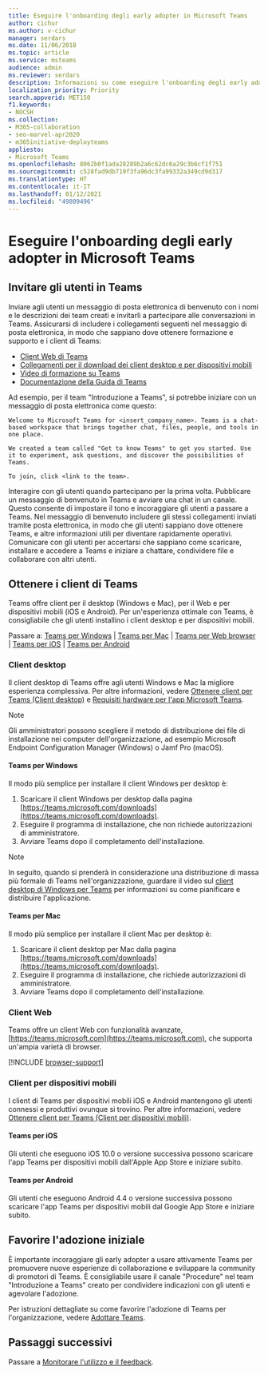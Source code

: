 ```yaml
---
title: Eseguire l'onboarding degli early adopter in Microsoft Teams
author: cichur
ms.author: v-cichur
manager: serdars
ms.date: 11/06/2018
ms.topic: article
ms.service: msteams
audience: admin
ms.reviewer: serdars
description: Informazioni su come eseguire l'onboarding degli early adopter nel primo set di team e canali creato in Microsoft Teams.
localization_priority: Priority
search.appverid: MET150
f1.keywords:
- NOCSH
ms.collection:
- M365-collaboration
- seo-marvel-apr2020
- m365initiative-deployteams
appliesto:
- Microsoft Teams
ms.openlocfilehash: 8062b0f1ada28289b2a6c62dc6a29c3b6cf1f751
ms.sourcegitcommit: c528fad9db719f3fa96dc3fa99332a349cd9d317
ms.translationtype: HT
ms.contentlocale: it-IT
ms.lasthandoff: 01/12/2021
ms.locfileid: "49809496"
---
```

# <a name="onboard-early-adopters-to-microsoft-teams"></a>Eseguire l'onboarding degli early adopter in Microsoft Teams

## <a name="invite-users-to-teams"></a>Invitare gli utenti in Teams

Inviare agli utenti un messaggio di posta elettronica di benvenuto con i nomi e le descrizioni dei team creati e invitarli a partecipare alle conversazioni in Teams. Assicurarsi di includere i collegamenti seguenti nel messaggio di posta elettronica, in modo che sappiano dove ottenere formazione e supporto e i client di Teams:
- [Client Web di Teams](https://teams.microsoft.com)
- [Collegamenti per il download dei client desktop e per dispositivi mobili](https://teams.microsoft.com/downloads)
- [Video di formazione su Teams](https://support.office.com/article/microsoft-teams-video-training-4f108e54-240b-4351-8084-b1089f0d21d7)
- [Documentazione della Guida di Teams](https://support.office.com/teams)

Ad esempio, per il team "Introduzione a Teams", si potrebbe iniziare con un messaggio di posta elettronica come questo:

   ```console
   Welcome to Microsoft Teams for <insert_company_name>. Teams is a chat-based workspace that brings together chat, files, people, and tools in one place. 

   We created a team called "Get to know Teams" to get you started. Use it to experiment, ask questions, and discover the possibilities of Teams. 

   To join, click <link to the team>.
   ```

Interagire con gli utenti quando partecipano per la prima volta. Pubblicare un messaggio di benvenuto in Teams e avviare una chat in un canale. Questo consente di impostare il tono e incoraggiare gli utenti a passare a Teams. Nel messaggio di benvenuto includere gli stessi collegamenti inviati tramite posta elettronica, in modo che gli utenti sappiano dove ottenere Teams, e altre informazioni utili per diventare rapidamente operativi. Comunicare con gli utenti per accertarsi che sappiano come scaricare, installare e accedere a Teams e iniziare a chattare, condividere file e collaborare con altri utenti.  

## <a name="get-teams-clients"></a>Ottenere i client di Teams
Teams offre client per il desktop (Windows e Mac), per il Web e per dispositivi mobili (iOS e Android). Per un'esperienza ottimale con Teams, è consigliabile che gli utenti installino i client desktop e per dispositivi mobili. 

Passare a: [Teams per Windows](#teams-for-windows) | [Teams per Mac](#teams-for-mac) | [Teams per Web browser](#web-client) | [Teams per iOS](#teams-for-ios) | [Teams per Android](#teams-for-android)

### <a name="desktop-client"></a>Client desktop

Il client desktop di Teams offre agli utenti Windows e Mac la migliore esperienza complessiva. Per altre informazioni, vedere [Ottenere client per Teams (Client desktop)](https://docs.microsoft.com/MicrosoftTeams/get-clients#desktop-client) e [Requisiti hardware per l'app Microsoft Teams](https://docs.microsoft.com/MicrosoftTeams/hardware-requirements-for-the-teams-app).

> [!NOTE]
> Gli amministratori possono scegliere il metodo di distribuzione dei file di installazione nei computer dell'organizzazione, ad esempio Microsoft Endpoint Configuration Manager (Windows) o Jamf Pro (macOS).

#### <a name="teams-for-windows"></a>Teams per Windows 
Il modo più semplice per installare il client Windows per desktop è:

1. Scaricare il client Windows per desktop dalla pagina [https://teams.microsoft.com/downloads](https://teams.microsoft.com/downloads).
2. Eseguire il programma di installazione, che non richiede autorizzazioni di amministratore. 
3. Avviare Teams dopo il completamento dell'installazione.

> [!NOTE]
> In seguito, quando si prenderà in considerazione una distribuzione di massa più formale di Teams nell'organizzazione, guardare il video sul [client desktop di Windows per Teams](https://aka.ms/teams-clients) per informazioni su come pianificare e distribuire l'applicazione. 

#### <a name="teams-for-mac"></a>Teams per Mac 
Il modo più semplice per installare il client Mac per desktop è:

1. Scaricare il client desktop per Mac dalla pagina [https://teams.microsoft.com/downloads](https://teams.microsoft.com/downloads).
2. Eseguire il programma di installazione, che richiede autorizzazioni di amministratore. 
3. Avviare Teams dopo il completamento dell'installazione.

### <a name="web-client"></a>Client Web
Teams offre un client Web con funzionalità avanzate, [https://teams.microsoft.com](https://teams.microsoft.com), che supporta un'ampia varietà di browser.

[!INCLUDE [browser-support](includes/browser-support.md)]

### <a name="mobile-client"></a>Client per dispositivi mobili

I client di Teams per dispositivi mobili iOS e Android mantengono gli utenti connessi e produttivi ovunque si trovino. Per altre informazioni, vedere [Ottenere client per Teams (Client per dispositivi mobili)](https://docs.microsoft.com/MicrosoftTeams/get-clients#mobile-clients).

#### <a name="teams-for-ios"></a>Teams per iOS 

Gli utenti che eseguono iOS 10.0 o versione successiva possono scaricare l'app Teams per dispositivi mobili dall'Apple App Store e iniziare subito.  

#### <a name="teams-for-android"></a>Teams per Android 
Gli utenti che eseguono Android 4.4 o versione successiva possono scaricare l'app Teams per dispositivi mobili dal Google App Store e iniziare subito.  

## <a name="drive-initial-adoption"></a>Favorire l'adozione iniziale

È importante incoraggiare gli early adopter a usare attivamente Teams per promuovere nuove esperienze di collaborazione e sviluppare la community di promotori di Teams. È consigliabile usare il canale "Procedure" nel team "Introduzione a Teams" creato per condividere indicazioni con gli utenti e agevolare l'adozione. 

Per istruzioni dettagliate su come favorire l'adozione di Teams per l'organizzazione, vedere [Adottare Teams](adopt-microsoft-teams-landing-page.md).

## <a name="next-steps"></a>Passaggi successivi
Passare a [Monitorare l'utilizzo e il feedback](get-started-with-teams-monitor-usage-and-feedback.md).
